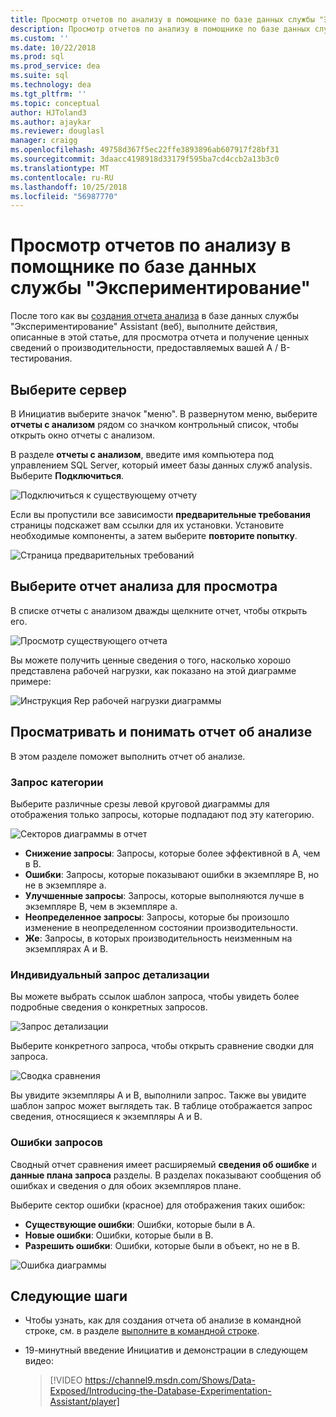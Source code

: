 ```yaml
---
title: Просмотр отчетов по анализу в помощнике по базе данных службы "Экспериментирование" для обновления до SQL Server
description: Просмотр отчетов по анализу в помощнике по базе данных службы "Экспериментирование"
ms.custom: ''
ms.date: 10/22/2018
ms.prod: sql
ms.prod_service: dea
ms.suite: sql
ms.technology: dea
ms.tgt_pltfrm: ''
ms.topic: conceptual
author: HJToland3
ms.author: ajaykar
ms.reviewer: douglasl
manager: craigg
ms.openlocfilehash: 49758d367f5ec22ffe3893896ab607917f28bf31
ms.sourcegitcommit: 3daacc4198918d33179f595ba7cd4ccb2a13b3c0
ms.translationtype: MT
ms.contentlocale: ru-RU
ms.lasthandoff: 10/25/2018
ms.locfileid: "56987770"
---
```

# <a name="view-analysis-reports-in-database-experimentation-assistant"></a>Просмотр отчетов по анализу в помощнике по базе данных службы "Экспериментирование"

После того как вы [создания отчета анализа](database-experimentation-assistant-create-report.md) в базе данных службы "Экспериментирование" Assistant (веб), выполните действия, описанные в этой статье, для просмотра отчета и получение ценных сведений о производительности, предоставляемых вашей A / B-тестирования.

## <a name="select-a-server"></a>Выберите сервер

В Инициатив выберите значок "меню". В развернутом меню, выберите **отчеты с анализом** рядом со значком контрольный список, чтобы открыть окно отчеты с анализом.

В разделе **отчеты с анализом**, введите имя компьютера под управлением SQL Server, который имеет базы данных служб analysis. Выберите **Подключиться**. 

![Подключиться к существующему отчету](./media/database-experimentation-assistant-view-report/dea-view-report-connect.png)

Если вы пропустили все зависимости **предварительные требования** страницы подскажет вам ссылки для их установки. Установите необходимые компоненты, а затем выберите **повторите попытку**.

![Страница предварительных требований](./media/database-experimentation-assistant-view-report/dea-view-report-prereq.png)

## <a name="select-an-analysis-report-to-view"></a>Выберите отчет анализа для просмотра

В списке отчеты с анализом дважды щелкните отчет, чтобы открыть его.

![Просмотр существующего отчета](./media/database-experimentation-assistant-view-report/dea-view-report-view-existing.png)

Вы можете получить ценные сведения о того, насколько хорошо представлена рабочей нагрузки, как показано на этой диаграмме примере:

![Инструкция Rep рабочей нагрузки диаграммы](./media/database-experimentation-assistant-view-report/dea-view-report-workload-compare.png)

## <a name="view-and-understand-the-analysis-report"></a>Просматривать и понимать отчет об анализе

В этом разделе поможет выполнить отчет об анализе.

### <a name="query-categories"></a>Запрос категории

Выберите различные срезы левой круговой диаграммы для отображения только запросы, которые подпадают под эту категорию.

![Секторов диаграммы в отчет](./media/database-experimentation-assistant-view-report/dea-view-report-pie-slices.png)

- **Снижение запросы**: Запросы, которые более эффективной в А, чем в B.  
- **Ошибки**: Запросы, которые показывают ошибки в экземпляре B, но не в экземпляре а.  
- **Улучшенные запросы**: Запросы, которые выполняются лучше в экземпляре B, чем в экземпляре а.  
- **Неопределенное запросы**: Запросы, которые бы произошло изменение в неопределенном состоянии производительности.  
- **Же**: Запросы, в которых производительность неизменным на экземплярах A и B.

### <a name="individual-query-drill-down"></a>Индивидуальный запрос детализации

Вы можете выбрать ссылок шаблон запроса, чтобы увидеть более подробные сведения о конкретных запросов.

![Запрос детализации](./media/database-experimentation-assistant-view-report/dea-view-report-drilldown.png)

Выберите конкретного запроса, чтобы открыть сравнение сводки для запроса.

![Сводка сравнения](./media/database-experimentation-assistant-view-report/dea-view-report-comparison-summary.png)

Вы увидите экземпляры A и B, выполнили запрос. Также вы увидите шаблон запрос может выглядеть так. В таблице отображается запрос сведения, относящиеся к экземпляры A и B.

### <a name="error-queries"></a>Ошибки запросов

Сводный отчет сравнения имеет расширяемый **сведения об ошибке** и **данные плана запроса** разделы. В разделах показывают сообщения об ошибках и сведения о для обоих экземпляров плане.

Выберите сектор ошибки (красное) для отображения таких ошибок:
- **Существующие ошибки**: Ошибки, которые были в A.
- **Новые ошибки**: Ошибки, которые были в B.
- **Разрешить ошибки**: Ошибки, которые были в объект, но не в B.

![Ошибка диаграммы](./media/database-experimentation-assistant-view-report/dea-view-report-error-charts.png)

## <a name="next-steps"></a>Следующие шаги

- Чтобы узнать, как для создания отчета об анализе в командной строке, см. в разделе [выполните в командной строке](database-experimentation-assistant-run-command-prompt.md).

- 19-минутный введение Инициатив и демонстрации в следующем видео:

  > [!VIDEO https://channel9.msdn.com/Shows/Data-Exposed/Introducing-the-Database-Experimentation-Assistant/player]
